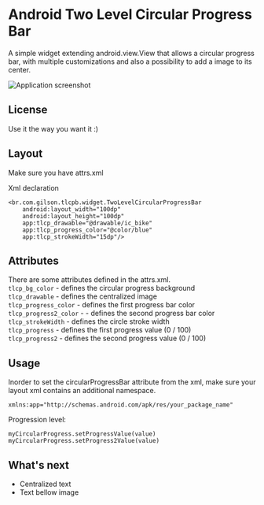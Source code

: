 # Android Two Level Circular Progress Bar
A simple widget extending android.view.View that allows a circular progress bar, with multiple customizations and also a possibility to add a image to 
its center.

![Application screenshot]()

## License
Use it the way you want it :)

## Layout
Make sure you have attrs.xml

Xml declaration

	<br.com.gilson.tlcpb.widget.TwoLevelCircularProgressBar
        android:layout_width="100dp"
        android:layout_height="100dp"
        app:tlcp_drawable="@drawable/ic_bike"
        app:tlcp_progress_color="@color/blue"
        app:tlcp_strokeWidth="15dp"/>
            
## Attributes
There are some attributes defined in the attrs.xml. <br>
```tlcp_bg_color```  - defines the circular progress background<br>
```tlcp_drawable``` - defines the centralized image<br>
```tlcp_progress_color``` - defines the first progress bar color<br>
```tlcp_progress2_color``` - - defines the second progress bar color<br>
```tlcp_strokeWidth``` - defines the circle stroke width<br>
```tlcp_progress``` - defines the first progress value (0 / 100)<br>
```tlcp_progress2``` - defines the second progress value (0 / 100)<br>

## Usage
Inorder to set the circularProgressBar attribute from the xml, make sure your layout xml contains an additional namespace.

	xmlns:app="http://schemas.android.com/apk/res/your_package_name"
	
Progression level:
```
myCircularProgress.setProgressValue(value)
myCircularProgress.setProgress2Value(value)
```

## What's next
* Centralized text <bn>
* Text bellow image
